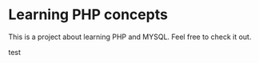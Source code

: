 # Learning PHP concepts

This is a project about learning PHP and MYSQL. Feel free to check it out.

test